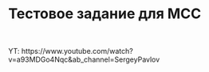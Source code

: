 <h1>Тестовое задание для MCC</h1>
<br/>
<p>YT: https://www.youtube.com/watch?v=a93MDGo4Nqc&ab_channel=SergeyPavlov</p>
